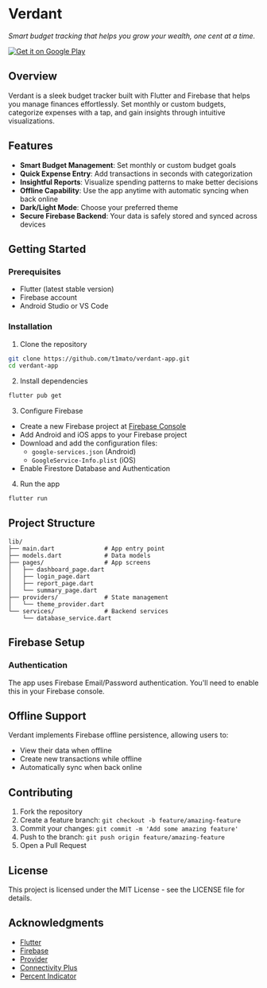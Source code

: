 # Verdant

*Smart budget tracking that helps you grow your wealth, one cent at a time.*

[![Get it on Google Play](https://play.google.com/intl/en_us/badges/static/images/badges/en_badge_web_generic.png)](https://play.google.com/store/apps/details?id=com.timleecpp.verdant)

## Overview

Verdant is a sleek budget tracker built with Flutter and Firebase that helps you manage finances effortlessly. Set monthly or custom budgets, categorize expenses with a tap, and gain insights through intuitive visualizations.

## Features

- **Smart Budget Management**: Set monthly or custom budget goals
- **Quick Expense Entry**: Add transactions in seconds with categorization
- **Insightful Reports**: Visualize spending patterns to make better decisions
- **Offline Capability**: Use the app anytime with automatic syncing when back online
- **Dark/Light Mode**: Choose your preferred theme
- **Secure Firebase Backend**: Your data is safely stored and synced across devices

## Getting Started

### Prerequisites

- Flutter (latest stable version)
- Firebase account
- Android Studio or VS Code

### Installation

1. Clone the repository
```bash
git clone https://github.com/t1mato/verdant-app.git
cd verdant-app
```

2. Install dependencies
```bash
flutter pub get
```

3. Configure Firebase
- Create a new Firebase project at [Firebase Console](https://console.firebase.google.com/)
- Add Android and iOS apps to your Firebase project
- Download and add the configuration files:
  - `google-services.json` (Android)
  - `GoogleService-Info.plist` (iOS)
- Enable Firestore Database and Authentication

4. Run the app
```bash
flutter run
```

## Project Structure

```
lib/
├── main.dart              # App entry point
├── models.dart            # Data models
├── pages/                 # App screens
│   ├── dashboard_page.dart
│   ├── login_page.dart
│   ├── report_page.dart
│   └── summary_page.dart
├── providers/             # State management
│   └── theme_provider.dart
└── services/              # Backend services
    └── database_service.dart
```

## Firebase Setup

### Authentication

The app uses Firebase Email/Password authentication. You'll need to enable this in your Firebase console.

## Offline Support

Verdant implements Firebase offline persistence, allowing users to:
- View their data when offline
- Create new transactions while offline
- Automatically sync when back online

## Contributing

1. Fork the repository
2. Create a feature branch: `git checkout -b feature/amazing-feature`
3. Commit your changes: `git commit -m 'Add some amazing feature'`
4. Push to the branch: `git push origin feature/amazing-feature`
5. Open a Pull Request

## License

This project is licensed under the MIT License - see the LICENSE file for details.

## Acknowledgments

- [Flutter](https://flutter.dev)
- [Firebase](https://firebase.google.com)
- [Provider](https://pub.dev/packages/provider)
- [Connectivity Plus](https://pub.dev/packages/connectivity_plus)
- [Percent Indicator](https://pub.dev/packages/percent_indicator)
